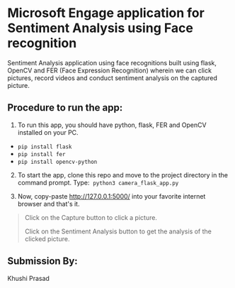 # Microsoft Engage application for Sentiment Analysis using Face recognition
Sentiment Analysis application using face recognitions built using flask, OpenCV and FER (Face Expression Recognition) wherein we can click pictures, record videos and conduct sentiment analysis on the captured picture.

## Procedure to run the app:

1. To run this app, you should have python, flask, FER and OpenCV installed on your PC.
- `pip install flask`
- `pip install fer`
- `pip install opencv-python`

2. To start the app, clone this repo and move to the project directory in the command prompt. 
Type: 
`python3 camera_flask_app.py`

3. Now, copy-paste http://127.0.0.1:5000/ into your favorite internet browser and that's it.

> Click on the Capture button to click a picture.
>
> Click on the Sentiment Analysis button to get the analysis of the clicked picture.

## Submission By:
Khushi Prasad
